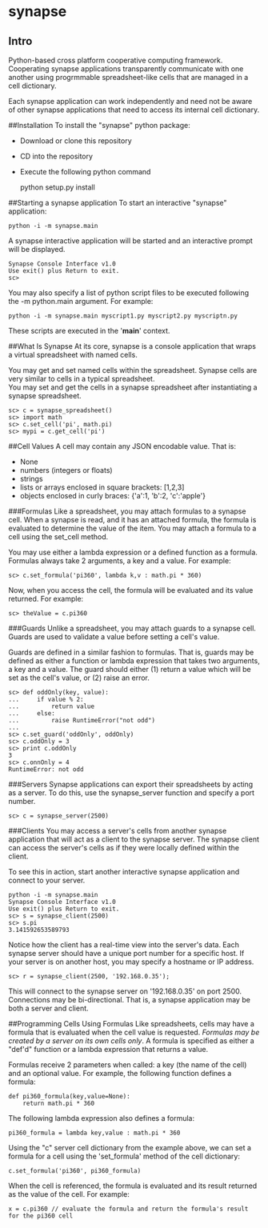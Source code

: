 # synapse
## Intro
Python-based cross platform cooperative computing framework.
Cooperating synapse applications transparently communicate
with one another using progrmmable spreadsheet-like cells
that are managed in a cell dictionary.

Each synapse application can work independently and need
not be aware of other synapse applications that need to
access its internal cell dictionary.

##Installation
To install the "synapse" python package:

* Download or clone this repository
* CD into the repository
* Execute the following python command

    python setup.py install

##Starting a synapse application
To start an interactive "synapse" application:

    python -i -m synapse.main

A synapse interactive application will be started and
an interactive prompt will be displayed.

    Synapse Console Interface v1.0
    Use exit() plus Return to exit.
    sc>

You may also specify a list of python script files
to be executed following the -m python.main argument.
For example:

    python -i -m synapse.main myscript1.py myscript2.py myscriptn.py

These scripts are executed in the '__main__' context.

##What Is Synapse
At its core, synapse is a console application that wraps a virtual spreadsheet
with named cells.

You may get and set named cells within the spreadsheet.
Synapse cells are very similar to cells in a typical spreadsheet.  
You may set and get the cells in a synapse spreadsheet after instantiating
a synapse spreadsheet.

    sc> c = synapse_spreadsheet()
    sc> import math
    sc> c.set_cell('pi', math.pi)
    sc> mypi = c.get_cell('pi')

##Cell Values
A cell may contain any JSON encodable value.  That is:
* None
* numbers (integers or floats)
* strings
* lists or arrays enclosed in square brackets: [1,2,3]
* objects enclosed in curly braces: {'a':1, 'b':2, 'c':'apple'}

###Formulas
Like a spreadsheet, you may attach formulas to
a synapse cell.  When a synapse is
read, and it has an attached formula, the formula is
evaluated to determine the value of the item.  You may
attach a formula to a cell using the set_cell method.

You may use either a lambda expression or a defined function
as a formula.  Formulas always take 2 arguments, a key and a value.
For example:

    sc> c.set_formula('pi360', lambda k,v : math.pi * 360)

Now, when you access the cell, the formula will be evaluated and its value returned.
For example:

    sc> theValue = c.pi360

###Guards
Unlike a spreadsheet, you may attach guards to a synapse cell.
Guards are used to validate a value before setting a cell's value.

Guards are defined in a similar fashion to formulas.  That is,
guards may be defined as either a function or lambda expression that
takes two arguments, a key and a value.  The guard should either
(1) return a value which will be set as the cell's value, or (2) raise an error.

    sc> def oddOnly(key, value):
    ...     if value % 2:
    ...         return value
    ...     else:
    ...         raise RuntimeError("not odd")
    ...
    sc> c.set_guard('oddOnly', oddOnly)
    sc> c.oddOnly = 3
    sc> print c.oddOnly
    3
    sc> c.onnOnly = 4
    RuntimeError: not odd

###Servers
Synapse applications can export their spreadsheets by acting as a server.
To do this, use the synapse_server function and specify a port number.

    sc> c = synapse_server(2500)

###Clients
You may access a server's cells from another synapse application that
will act as a client to the synapse server. The synapse client can
access the server's cells as if they were locally defined within the
client.

To see this in action, start another interactive synapse application and connect to your server.

    python -i -m synapse.main
    Synapse Console Interface v1.0
    Use exit() plus Return to exit.
    sc> s = synapse_client(2500)
    sc> s.pi
    3.141592653589793

Notice how the client has a real-time view into the server's data.
Each synapse server should have a unique port number for a specific host.
If your server is on another host, you may specify a hostname or IP address.

    sc> r = synapse_client(2500, '192.168.0.35');

This will connect to the synapse server on '192.168.0.35' on port 2500.
Connections may be bi-directional.  That is, a synapse application may be both a server and client.

##Programming Cells Using Formulas
Like spreadsheets, cells may have a formula that is evaluated when the cell value is requested.
_Formulas may be created by a server on its own cells only_.  A formula is specified as either a
"def'd" function or a lambda expression that returns a value.

Formulas receive 2 parameters when called: a key (the name of the cell) and an optional value.
For example, the following function defines a formula:

    def pi360_formula(key,value=None):
        return math.pi * 360

The following lambda expression also defines a formula:

    pi360_formula = lambda key,value : math.pi * 360

Using the "c" server cell dictionary from the example above, 
we can set a formula for a cell using the 'set_formula' method of the cell dictionary:

    c.set_formula('pi360', pi360_formula)

When the cell is referenced, the formula is evaluated and its result returned as the value of the cell.
For example:

    x = c.pi360 // evaluate the formula and return the formula's result for the pi360 cell

